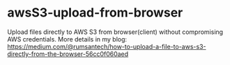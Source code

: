 # awsS3-upload-from-browser
Upload files directly to AWS S3 from browser(client) without compromising AWS credentials.
More details in my blog:
https://medium.com/@rumsantech/how-to-upload-a-file-to-aws-s3-directly-from-the-browser-56cc0f060aed
